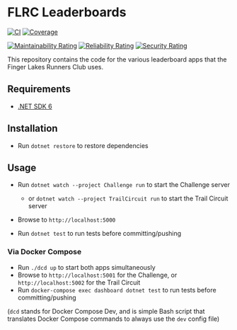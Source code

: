 # FLRC Leaderboards

[![CI](https://github.com/FingerLakesRunnersClub/Leaderboards/actions/workflows/CI.yml/badge.svg)](https://github.com/FingerLakesRunnersClub/Leaderboards/actions/workflows/CI.yml)
[![Coverage](https://sonarcloud.io/api/project_badges/measure?project=FingerLakesRunnersClub_Leaderboards&metric=coverage)](https://sonarcloud.io/summary/new_code?id=FingerLakesRunnersClub_Leaderboards)

[![Maintainability Rating](https://sonarcloud.io/api/project_badges/measure?project=FingerLakesRunnersClub_Leaderboards&metric=sqale_rating)](https://sonarcloud.io/summary/new_code?id=FingerLakesRunnersClub_Leaderboards)
[![Reliability Rating](https://sonarcloud.io/api/project_badges/measure?project=FingerLakesRunnersClub_Leaderboards&metric=reliability_rating)](https://sonarcloud.io/summary/new_code?id=FingerLakesRunnersClub_Leaderboards)
[![Security Rating](https://sonarcloud.io/api/project_badges/measure?project=FingerLakesRunnersClub_Leaderboards&metric=security_rating)](https://sonarcloud.io/summary/new_code?id=FingerLakesRunnersClub_Leaderboards)

This repository contains the code for the various leaderboard apps that the Finger Lakes Runners Club uses.

## Requirements

- [.NET SDK 6](https://dotnet.microsoft.com/download/dotnet/6.0)

## Installation

- Run `dotnet restore` to restore dependencies

## Usage

- Run `dotnet watch --project Challenge run` to start the Challenge server
  - or `dotnet watch --project TrailCircuit run` to start the Trail Circuit server

- Browse to `http://localhost:5000`
- Run `dotnet test` to run tests before committing/pushing

### Via Docker Compose

- Run `./dcd up` to start both apps simultaneously
- Browse to `http://localhost:5001` for the Challenge, or `http://localhost:5002` for the Trail Circuit
- Run `docker-compose exec dashboard dotnet test` to run tests before committing/pushing

(`dcd` stands for Docker Compose Dev, and is simple Bash script that translates Docker Compose commands to always use the `dev` config file)